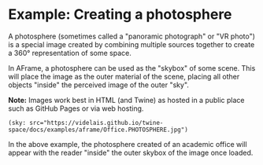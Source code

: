 # Example: Creating a photosphere

A photosphere (sometimes called a "panoramic photograph" or "VR photo") is a special image created by combining multiple sources together to create a 360&deg; representation of some space.

In AFrame, a photosphere can be used as the "skybox" of some scene. This will place the image as the outer material of the scene, placing all other objects "inside" the perceived image of the outer "sky".

**Note:** Images work best in HTML (and Twine) as hosted in a public place such as GitHub Pages or via web hosting.

```twee
(sky: src="https://videlais.github.io/twine-space/docs/examples/aframe/Office.PHOTOSPHERE.jpg")
```

In the above example, the photosphere created of an academic office will appear with the reader "inside" the outer skybox of the image once loaded.
